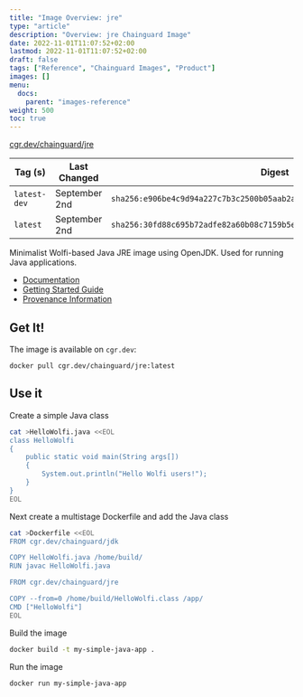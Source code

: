 ```yaml
---
title: "Image Overview: jre"
type: "article"
description: "Overview: jre Chainguard Image"
date: 2022-11-01T11:07:52+02:00
lastmod: 2022-11-01T11:07:52+02:00
draft: false
tags: ["Reference", "Chainguard Images", "Product"]
images: []
menu:
  docs:
    parent: "images-reference"
weight: 500
toc: true
---
```


[cgr.dev/chainguard/jre](https://github.com/chainguard-images/images/tree/main/images/jre)

| Tag (s)       | Last Changed  | Digest                                                                    |
|---------------|---------------|---------------------------------------------------------------------------|
|  `latest-dev` | September 2nd | `sha256:e906be4c9d94a227c7b3c2500b05aab2af0b16d077c30974656058b024186b47` |
|  `latest`     | September 2nd | `sha256:30fd88c695b72adfe82a60b08c7159b5e8cacb0a21030acc4bab466c03706a3a` |



Minimalist Wolfi-based Java JRE image using OpenJDK.  Used for running Java applications.

- [Documentation](https://edu.chainguard.dev/chainguard/chainguard-images/reference/jre)
- [Getting Started Guide](https://edu.chainguard.dev/chainguard/chainguard-images/reference/jre/overview/#use-it)
- [Provenance Information](https://edu.chainguard.dev/chainguard/chainguard-images/reference/jre/provenance_info/)

## Get It!

The image is available on `cgr.dev`:

```
docker pull cgr.dev/chainguard/jre:latest
```
## Use it

Create a simple Java class

```sh
cat >HelloWolfi.java <<EOL
class HelloWolfi
{
    public static void main(String args[])
    {
        System.out.println("Hello Wolfi users!");
    }
}
EOL
```

Next create a multistage Dockerfile and add the Java class

```sh
cat >Dockerfile <<EOL
FROM cgr.dev/chainguard/jdk

COPY HelloWolfi.java /home/build/
RUN javac HelloWolfi.java

FROM cgr.dev/chainguard/jre

COPY --from=0 /home/build/HelloWolfi.class /app/
CMD ["HelloWolfi"]
EOL
```

Build the image

```sh
docker build -t my-simple-java-app .
```

Run the image
```sh
docker run my-simple-java-app
```


